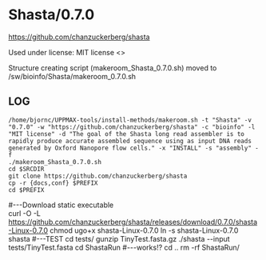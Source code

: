Shasta/0.7.0
========================

<https://github.com/chanzuckerberg/shasta>

Used under license:
MIT license
<>

Structure creating script (makeroom_Shasta_0.7.0.sh) moved to /sw/bioinfo/Shasta/makeroom_0.7.0.sh

LOG
---

    /home/bjornc/UPPMAX-tools/install-methods/makeroom.sh -t "Shasta" -v "0.7.0" -w "https://github.com/chanzuckerberg/shasta" -c "bioinfo" -l "MIT license" -d "The goal of the Shasta long read assembler is to rapidly produce accurate assembled sequence using as input DNA reads generated by Oxford Nanopore flow cells." -x "INSTALL" -s "assembly" -f
    ./makeroom_Shasta_0.7.0.sh
    cd $SRCDIR
    git clone https://github.com/chanzuckerberg/shasta
    cp -r {docs,conf} $PREFIX
    cd $PREFIX 
#---Download static executable     
    curl -O -L https://github.com/chanzuckerberg/shasta/releases/download/0.7.0/shasta-Linux-0.7.0
    chmod ugo+x shasta-Linux-0.7.0
    ln -s shasta-Linux-0.7.0 shasta
#---TEST
    cd tests/
    gunzip TinyTest.fasta.gz
    ./shasta --input tests/TinyTest.fasta
    cd ShastaRun
#---works!?
    cd ..
    rm -rf ShastaRun/




